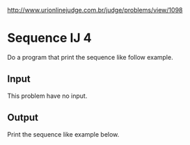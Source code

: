 http://www.urionlinejudge.com.br/judge/problems/view/1098

# Sequence IJ 4

Do a program that print the sequence like follow example.

## Input

This problem have no input.

## Output

Print the sequence like example below.
